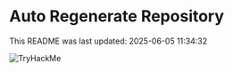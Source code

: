 # Auto Regenerate Repository

This README was last updated: 2025-06-05 11:34:32

 ![TryHackMe](https://tryhackme.com/badge/533634)
